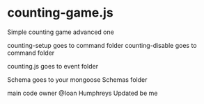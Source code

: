 # counting-game.js
Simple counting game  advanced one 


counting-setup goes to command folder
counting-disable goes to command folder

counting.js goes to event folder

Schema goes to your mongoose Schemas folder 

main code owner @Ioan Humphreys   Updated be me
